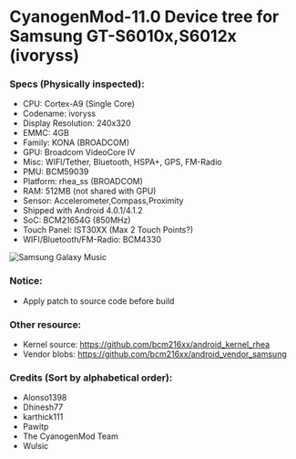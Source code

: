 # CyanogenMod-11.0 Device tree for Samsung GT-S6010x,S6012x (ivoryss)

### Specs (Physically inspected):
  - CPU: Cortex-A9 (Single Core)
  - Codename: ivoryss
  - Display Resolution: 240x320
  - EMMC: 4GB
  - Family: KONA (BROADCOM)
  - GPU: Broadcom VideoCore IV
  - Misc: WIFI/Tether, Bluetooth, HSPA+, GPS, FM-Radio
  - PMU: BCM59039
  - Platform: rhea_ss (BROADCOM)
  - RAM: 512MB (not shared with GPU)
  - Sensor: Accelerometer,Compass,Proximity
  - Shipped with Android 4.0.1/4.1.2
  - SoC: BCM21654G (850MHz)
  - Touch Panel: IST30XX (Max 2 Touch Points?)
  - WIFI/Bluetooth/FM-Radio: BCM4330

![Samsung Galaxy Music](http://cdn2.gsmarena.com/vv/pics/samsung/samsung-galaxy-music.jpg "Samsung Galaxy Music")

### Notice:
  - Apply patch to source code before build

### Other resource:
  - Kernel source: https://github.com/bcm216xx/android_kernel_rhea
  - Vendor blobs: https://github.com/bcm216xx/android_vendor_samsung

### Credits (Sort by alphabetical order):
  - Alonso1398
  - Dhinesh77
  - karthick111
  - Pawitp
  - The CyanogenMod Team
  - Wulsic
